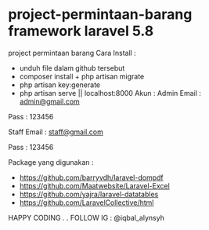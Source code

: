 # project-permintaan-barang framework laravel 5.8
project permintaan barang
Cara Install :
+ unduh file dalam github tersebut
+ composer install + php artisan migrate
+ php artisan key:generate
+ php artisan serve || localhost:8000
Akun :
Admin
Email : admin@gmail.com

Pass : 123456

Staff
Email : staff@gmail.com

Pass : 123456

Package yang digunakan :
+ https://github.com/barryvdh/laravel-dompdf
+ https://github.com/Maatwebsite/Laravel-Excel
+ https://github.com/yajra/laravel-datatables
+ https://github.com/LaravelCollective/html


HAPPY CODING . .
FOLLOW IG : @iqbal_alynsyh
